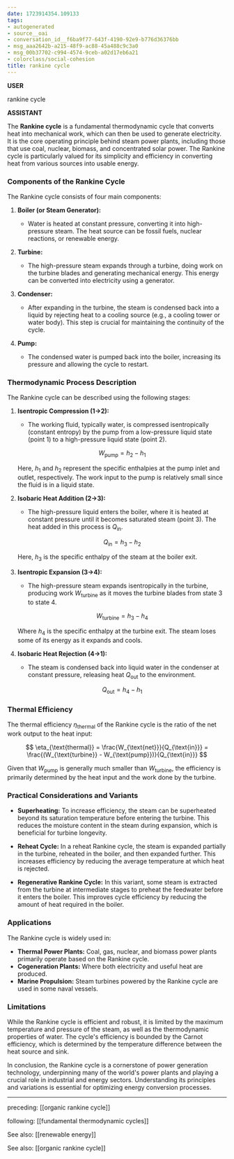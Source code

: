 ```yaml
---
date: 1723914354.109133
tags:
- autogenerated
- source__oai
- conversation_id__f6ba9f77-643f-4190-92e9-b776d36376bb
- msg_aaa2642b-a215-48f9-ac88-45a488c9c3a0
- msg_00b37702-c994-4574-9ceb-a02d17eb6a21
- colorclass/social-cohesion
title: rankine cycle
---
```


**USER**

rankine cycle


**ASSISTANT**

The **Rankine cycle** is a fundamental thermodynamic cycle that converts heat into mechanical work, which can then be used to generate electricity. It is the core operating principle behind steam power plants, including those that use coal, nuclear, biomass, and concentrated solar power. The Rankine cycle is particularly valued for its simplicity and efficiency in converting heat from various sources into usable energy.

### Components of the Rankine Cycle
The Rankine cycle consists of four main components:

1. **Boiler (or Steam Generator):**
   - Water is heated at constant pressure, converting it into high-pressure steam. The heat source can be fossil fuels, nuclear reactions, or renewable energy.

2. **Turbine:**
   - The high-pressure steam expands through a turbine, doing work on the turbine blades and generating mechanical energy. This energy can be converted into electricity using a generator.

3. **Condenser:**
   - After expanding in the turbine, the steam is condensed back into a liquid by rejecting heat to a cooling source (e.g., a cooling tower or water body). This step is crucial for maintaining the continuity of the cycle.

4. **Pump:**
   - The condensed water is pumped back into the boiler, increasing its pressure and allowing the cycle to restart.

### Thermodynamic Process Description
The Rankine cycle can be described using the following stages:

1. **Isentropic Compression (1→2):**
   - The working fluid, typically water, is compressed isentropically (constant entropy) by the pump from a low-pressure liquid state (point 1) to a high-pressure liquid state (point 2).

   $$ W_{\text{pump}} = h_2 - h_1 $$

   Here, $h_1$ and $h_2$ represent the specific enthalpies at the pump inlet and outlet, respectively. The work input to the pump is relatively small since the fluid is in a liquid state.

2. **Isobaric Heat Addition (2→3):**
   - The high-pressure liquid enters the boiler, where it is heated at constant pressure until it becomes saturated steam (point 3). The heat added in this process is $Q_{\text{in}}$.

   $$ Q_{\text{in}} = h_3 - h_2 $$

   Here, $h_3$ is the specific enthalpy of the steam at the boiler exit.

3. **Isentropic Expansion (3→4):**
   - The high-pressure steam expands isentropically in the turbine, producing work $W_{\text{turbine}}$ as it moves the turbine blades from state 3 to state 4.

   $$ W_{\text{turbine}} = h_3 - h_4 $$

   Where $h_4$ is the specific enthalpy at the turbine exit. The steam loses some of its energy as it expands and cools.

4. **Isobaric Heat Rejection (4→1):**
   - The steam is condensed back into liquid water in the condenser at constant pressure, releasing heat $Q_{\text{out}}$ to the environment.

   $$ Q_{\text{out}} = h_4 - h_1 $$

### Thermal Efficiency
The thermal efficiency $\eta_{\text{thermal}}$ of the Rankine cycle is the ratio of the net work output to the heat input:

$$ \eta_{\text{thermal}} = \frac{W_{\text{net}}}{Q_{\text{in}}} = \frac{(W_{\text{turbine}} - W_{\text{pump}})}{Q_{\text{in}}} $$

Given that $W_{\text{pump}}$ is generally much smaller than $W_{\text{turbine}}$, the efficiency is primarily determined by the heat input and the work done by the turbine.

### Practical Considerations and Variants
- **Superheating:** To increase efficiency, the steam can be superheated beyond its saturation temperature before entering the turbine. This reduces the moisture content in the steam during expansion, which is beneficial for turbine longevity.

- **Reheat Cycle:** In a reheat Rankine cycle, the steam is expanded partially in the turbine, reheated in the boiler, and then expanded further. This increases efficiency by reducing the average temperature at which heat is rejected.

- **Regenerative Rankine Cycle:** In this variant, some steam is extracted from the turbine at intermediate stages to preheat the feedwater before it enters the boiler. This improves cycle efficiency by reducing the amount of heat required in the boiler.

### Applications
The Rankine cycle is widely used in:
- **Thermal Power Plants:** Coal, gas, nuclear, and biomass power plants primarily operate based on the Rankine cycle.
- **Cogeneration Plants:** Where both electricity and useful heat are produced.
- **Marine Propulsion:** Steam turbines powered by the Rankine cycle are used in some naval vessels.

### Limitations
While the Rankine cycle is efficient and robust, it is limited by the maximum temperature and pressure of the steam, as well as the thermodynamic properties of water. The cycle's efficiency is bounded by the Carnot efficiency, which is determined by the temperature difference between the heat source and sink.

In conclusion, the Rankine cycle is a cornerstone of power generation technology, underpinning many of the world's power plants and playing a crucial role in industrial and energy sectors. Understanding its principles and variations is essential for optimizing energy conversion processes.


---

preceding: [[organic rankine cycle]]  


following: [[fundamental thermodynamic cycles]]

See also: [[renewable energy]]


See also: [[organic rankine cycle]]